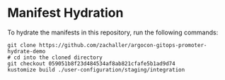 # Manifest Hydration

To hydrate the manifests in this repository, run the following commands:

```shell
git clone https://github.com/zachaller/argocon-gitops-promoter-hydrate-demo
# cd into the cloned directory
git checkout 059051b8f23d484534af8ab821cfafe5b1ad9d74
kustomize build ./user-configuration/staging/integration
```
